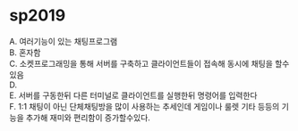 # sp2019

A. 여러기능이 있는 채팅프로그램\
B. 혼자함\
C. 소켓프로그래밍을 통해 서버를 구축하고 클라이언트들이 접속해 동시에 채팅을 할수있음\
D. \
E. 서버를 구동한뒤 다른 터미널로 클라이언트를 실행한뒤 명령어를 입력한다\
F. 1:1 채팅이 아닌 단체채팅방을 많이 사용하는 추세인데 게임이나 룰렛 기타 등등의 기능을 추가해 재미와 편리함이 증가할수있다.
